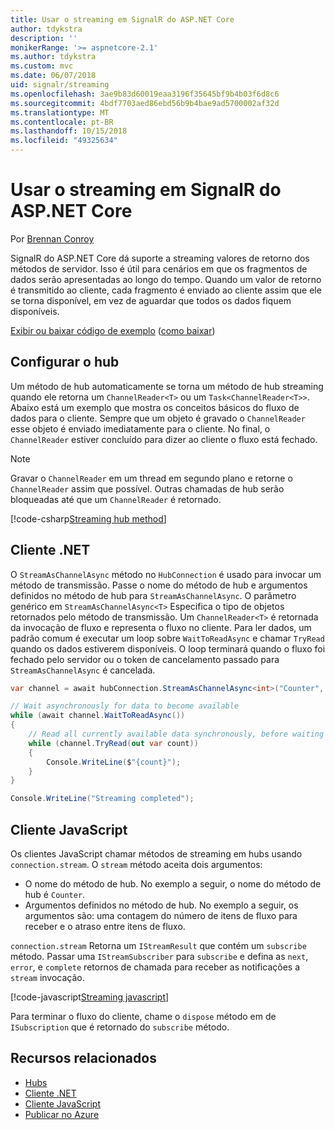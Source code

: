 ```yaml
---
title: Usar o streaming em SignalR do ASP.NET Core
author: tdykstra
description: ''
monikerRange: '>= aspnetcore-2.1'
ms.author: tdykstra
ms.custom: mvc
ms.date: 06/07/2018
uid: signalr/streaming
ms.openlocfilehash: 3ae9b83d60019eaa3196f35645bf9b4b03f6d8c6
ms.sourcegitcommit: 4bdf7703aed86ebd56b9b4bae9ad5700002af32d
ms.translationtype: MT
ms.contentlocale: pt-BR
ms.lasthandoff: 10/15/2018
ms.locfileid: "49325634"
---
```

# <a name="use-streaming-in-aspnet-core-signalr"></a>Usar o streaming em SignalR do ASP.NET Core

Por [Brennan Conroy](https://github.com/BrennanConroy)

SignalR do ASP.NET Core dá suporte a streaming valores de retorno dos métodos de servidor. Isso é útil para cenários em que os fragmentos de dados serão apresentadas ao longo do tempo. Quando um valor de retorno é transmitido ao cliente, cada fragmento é enviado ao cliente assim que ele se torna disponível, em vez de aguardar que todos os dados fiquem disponíveis.

[Exibir ou baixar código de exemplo](https://github.com/aspnet/Docs/tree/live/aspnetcore/signalr/streaming/sample) ([como baixar](xref:tutorials/index#how-to-download-a-sample))

## <a name="set-up-the-hub"></a>Configurar o hub

Um método de hub automaticamente se torna um método de hub streaming quando ele retorna um `ChannelReader<T>` ou um `Task<ChannelReader<T>>`. Abaixo está um exemplo que mostra os conceitos básicos do fluxo de dados para o cliente. Sempre que um objeto é gravado o `ChannelReader` esse objeto é enviado imediatamente para o cliente. No final, o `ChannelReader` estiver concluído para dizer ao cliente o fluxo está fechado.

> [!NOTE]
> Gravar o `ChannelReader` em um thread em segundo plano e retorne o `ChannelReader` assim que possível. Outras chamadas de hub serão bloqueadas até que um `ChannelReader` é retornado.

[!code-csharp[Streaming hub method](streaming/sample/Hubs/StreamHub.cs?range=10-34)]

## <a name="net-client"></a>Cliente .NET

O `StreamAsChannelAsync` método no `HubConnection` é usado para invocar um método de transmissão. Passe o nome do método de hub e argumentos definidos no método de hub para `StreamAsChannelAsync`. O parâmetro genérico em `StreamAsChannelAsync<T>` Especifica o tipo de objetos retornados pelo método de transmissão. Um `ChannelReader<T>` é retornada da invocação de fluxo e representa o fluxo no cliente. Para ler dados, um padrão comum é executar um loop sobre `WaitToReadAsync` e chamar `TryRead` quando os dados estiverem disponíveis. O loop terminará quando o fluxo foi fechado pelo servidor ou o token de cancelamento passado para `StreamAsChannelAsync` é cancelada.

```csharp
var channel = await hubConnection.StreamAsChannelAsync<int>("Counter", 10, 500, CancellationToken.None);

// Wait asynchronously for data to become available
while (await channel.WaitToReadAsync())
{
    // Read all currently available data synchronously, before waiting for more data
    while (channel.TryRead(out var count))
    {
        Console.WriteLine($"{count}");
    }
}

Console.WriteLine("Streaming completed");
```

## <a name="javascript-client"></a>Cliente JavaScript

Os clientes JavaScript chamar métodos de streaming em hubs usando `connection.stream`. O `stream` método aceita dois argumentos:

* O nome do método de hub. No exemplo a seguir, o nome do método de hub é `Counter`.
* Argumentos definidos no método de hub. No exemplo a seguir, os argumentos são: uma contagem do número de itens de fluxo para receber e o atraso entre itens de fluxo.

`connection.stream` Retorna um `IStreamResult` que contém um `subscribe` método. Passar uma `IStreamSubscriber` para `subscribe` e defina as `next`, `error`, e `complete` retornos de chamada para receber as notificações a `stream` invocação.

[!code-javascript[Streaming javascript](streaming/sample/wwwroot/js/stream.js?range=19-36)]

Para terminar o fluxo do cliente, chame o `dispose` método em de `ISubscription` que é retornado do `subscribe` método.

## <a name="related-resources"></a>Recursos relacionados

* [Hubs](xref:signalr/hubs)
* [Cliente .NET](xref:signalr/dotnet-client)
* [Cliente JavaScript](xref:signalr/javascript-client)
* [Publicar no Azure](xref:signalr/publish-to-azure-web-app)

